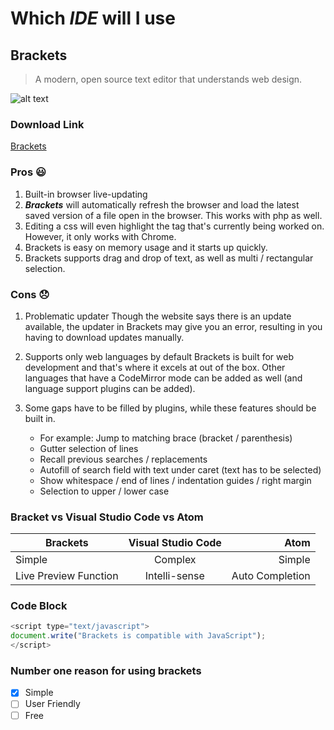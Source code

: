 # Which _IDE_ will I use
## Brackets

> A modern, open source text editor that understands web design.

![alt text](https://upload.wikimedia.org/wikipedia/commons/4/4c/Brackets_Icon.svg)

### Download Link
[Brackets](http://brackets.io/ "Brackets")

### Pros :smiley:

1. Built-in browser live-updating
2. ***Brackets*** will automatically refresh the browser and load the latest saved version of a file open in the browser. This works with php as well. 
3. Editing a css will even highlight the tag that's currently being worked on. However, it only works with Chrome.
4. Brackets is easy on memory usage and it starts up quickly.
5. Brackets supports drag and drop of text, as well as multi / rectangular selection.


### Cons :disappointed:

1. Problematic updater
Though the website says there is an update available, the updater in Brackets may give you an error, resulting in you having to download updates manually.

2. Supports only web languages by default
Brackets is built for web development and that's where it excels at out of the box. Other languages that have a CodeMirror mode can be added as well (and language support plugins can be added).

3. Some gaps have to be filled by plugins, while these features should be built in.
    - For example: Jump to matching brace (bracket / parenthesis)  
    - Gutter selection of lines  
    - Recall previous searches / replacements  
    - Autofill of search field with text under caret (text has to be selected)  
    - Show whitespace / end of lines / indentation guides / right margin  
    - Selection to upper / lower case

### Bracket vs Visual Studio Code vs Atom

| Brackets      | Visual Studio Code          | Atom  |
| ------------- |:-------------:| -----:|
| Simple               | Complex | Simple |
| Live Preview Function    | Intelli-sense      |  Auto Completion |


### Code Block

```javascript
<script type="text/javascript">  
document.write("Brackets is compatible with JavaScript");  
</script>  
```

### Number one reason for using brackets

 * [x] Simple
 * [ ] User Friendly
 * [ ] Free
